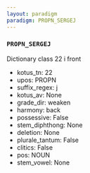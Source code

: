 ```yaml
---
layout: paradigm
paradigm: PROPN_SERGEJ
---
```

### ` PROPN_SERGEJ `

Dictionary class 22 i front
* kotus_tn: 22
* upos: PROPN
* suffix_regex: j
* kotus_av: None
* grade_dir: weaken
* harmony: back
* possessive: False
* stem_diphthong: None
* deletion: None
* plurale_tantum: False
* clitics: False
* pos: NOUN
* stem_vowel: None
